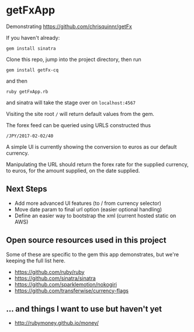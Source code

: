 # getFxApp

Demonstrating https://github.com/chrisquinnr/getFx

If you haven't already:

`gem install sinatra`

Clone this repo, jump into the project directory, then run

`gem install getFx-cq`

and then

`ruby getFxApp.rb`

and sinatra will take the stage over on `localhost:4567`

Visiting the site root `/` will return default values from the gem.

The forex feed can be queried using URLS constructed thus

`/JPY/2017-02-02/40`

A simple UI is currently showing the conversion to euros as our default currency.

Manipulating the URL should return the forex rate for the supplied currency, to euros, for the amount supplied, on the date supplied.

## Next Steps
* Add more advanced UI features (to / from currency selector)
* Move date param to final url option (easier optional handling)
* Define an easier way to bootstrap the xml (current hosted static on AWS)

## Open source resources used in this project

Some of these are specific to the gem this app demonstrates, but we're keeping the full list here.

* https://github.com/ruby/ruby
* https://github.com/sinatra/sinatra
* https://github.com/sparklemotion/nokogiri
* https://github.com/transferwise/currency-flags

## ... and things I want to use but haven't yet

* http://rubymoney.github.io/money/
